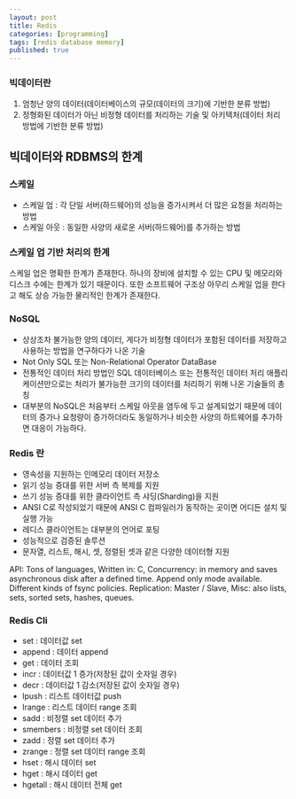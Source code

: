 ```yaml
---
layout: post
title: Redis
categories: [programming]
tags: [redis database memory]
published: true
---
```


### 빅데이터란

1. 엄청난 양의 데이터(데이터베이스의 규모(데이터의 크기)에 기반한 분류 방법)
2. 정형화된 데이터가 아닌 비정형 데이터를 처리하는 기술 및 아키텍처(데이터 처리 방법에 기반한 분류 방법)


## 빅데이터와 RDBMS의 한계
### 스케일

- 스케일 업 : 각 단일 서버(하드웨어)의 성능을 증가시켜서 더 많은 요청을 처리하는 방법
- 스케일 아웃 : 동일한 사양의 새로운 서버(하드웨어)를 추가하는 방법

### 스케일 업 기반 처리의 한계

스케일 업은 명확한 한계가 존재한다. 하나의 장비에 설치할 수 있는 CPU 및 메모리와 디스크 수에는 한계가 있기 때문이다.
또한 소프트웨어 구조상 아무리 스케일 업을 한다고 해도 상승 가능한 물리적인 한계가 존재한다.

### NoSQL

- 상상조차 불가능한 양의 데이터, 게다가 비정형 데이터가 포함된 데이터를 저장하고 사용하는 방법을 연구하다가 나온 기술
- Not Only SQL 또는 Non-Relational Operator DataBase
- 전통적인 데이터 처리 방법인 SQL 데이터베이스 또는 전통적인 데이터 처리 애플리케이션만으로는 처리가 
  불가능한 크기의 데이터를 처리하기 위해 나온 기술들의 총칭  
- 대부분의 NoSQL은 처음부터 스케일 아웃을 염두에 두고 설계되었기 때문에 데이터의 증가나 요청량이 증가하더라도 동일하거나 비슷한 사양의 하트웨어를 추가하면 대응이 가능하다.  


### Redis 란
 
- 영속성을 지원하는 인메모리 데이터 저장소
- 읽기 성능 증대를 위한 서버 측 복제를 지원
- 쓰기 성능 증대를 위한 클라이언트 측 샤딩(Sharding)을 지원
- ANSI C로 작성되었기 때문에 ANSI C 컴파일러가 동작하는 곳이면 어디든 설치 및 실행 가능
- 레디스 클라이언트는 대부분의 언어로 포팅
- 성능적으로 검증된 솔루션
- 문자열, 리스트, 해시, 셋, 정렬된 셋과 같은 다양한 데이터형 지원

API: Tons of languages, 
Written in: C, Concurrency: in memory and saves asynchronous disk after a defined time. 
Append only mode available. 
Different kinds of fsync policies. 
Replication: Master / Slave, Misc: also lists, sets, sorted sets, hashes, queues.


### Redis Cli

- set : 데이터값 set
- append : 데이터 append
- get : 데이터 조회
- incr : 데이터값 1 증가(저장된 값이 숫자일 경우)
- decr : 데이터값 1 감소(저장된 값이 숫자일 경우)
- lpush : 리스트 데이터값 push
- lrange : 리스트 데이터 range 조회
- sadd : 비정렬 set 데이터 추가
- smembers : 비정렬 set 데이터 조회
- zadd : 정렬 set 데이터 추가
- zrange : 정렬 set 데이터 range 조회
- hset : 해시 데이터 set
- hget : 해시 데이터 get
- hgetall : 해시 데이터 전체 get
